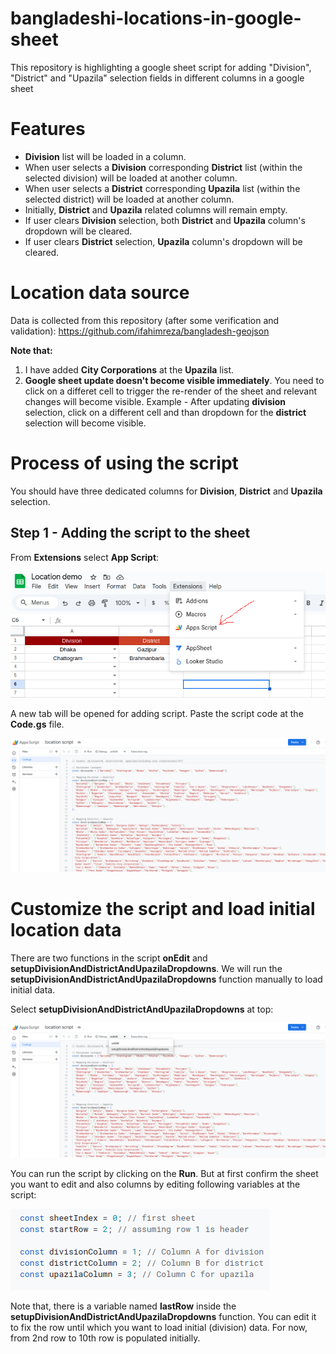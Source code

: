 # bangladeshi-locations-in-google-sheet
This repository is highlighting a google sheet script for adding "Division", "District" and "Upazila" selection fields in different columns in a google sheet


# Features

- **Division** list will be loaded in a column.
- When user selects a **Division** corresponding **District** list (within the selected division) will be loaded at another column.
- When user selects a **District** corresponding **Upazila** list (within the selected district) will be loaded at another column.
- Initially, **District** and **Upazila** related columns will remain empty.
- If user clears **Division** selection, both **District** and **Upazila** column's dropdown will be cleared.
- If user clears **District** selection, **Upazila** column's dropdown will be cleared.


# Location data source


Data is collected from this repository (after some verification and validation): https://github.com/ifahimreza/bangladesh-geojson

**Note that:**


1. I have added **City Corporations** at the **Upazila** list.
2. **Google sheet update doesn't become visible immediately**. You need to click on a differet cell to trigger the re-render of the sheet and relevant changes will become visible. Example - After updating **division** selection, click on a different cell and than dropdown for the **district** selection will become visible. 


# Process of using the script

You should have three dedicated columns for **Division**, **District** and **Upazila** selection.

## Step 1 - Adding the script to the sheet

From **Extensions** select **App Script**:


![Script option](./images/script_option.png)


A new tab will be opened for adding script. Paste the script code at the **Code.gs** file.


![Code GS](./images/script_view.png)


# Customize the script and load initial location data


There are two functions in the script **onEdit** and **setupDivisionAndDistrictAndUpazilaDropdowns**. We will run the **setupDivisionAndDistrictAndUpazilaDropdowns** function manually to load initial data.


Select **setupDivisionAndDistrictAndUpazilaDropdowns** at top:

![Select setup function](./images/running_script.png)


You can run the script by clicking on the **Run**. But at first confirm the sheet you want to edit and also columns by editing following variables at the script:


![Setup variables](./images/variables.png)


Note that, there is a variable named **lastRow** inside the **setupDivisionAndDistrictAndUpazilaDropdowns** function. You can edit it to fix the row until which you want to load initial (division) data. For now, from 2nd row to 10th row is populated initially.
